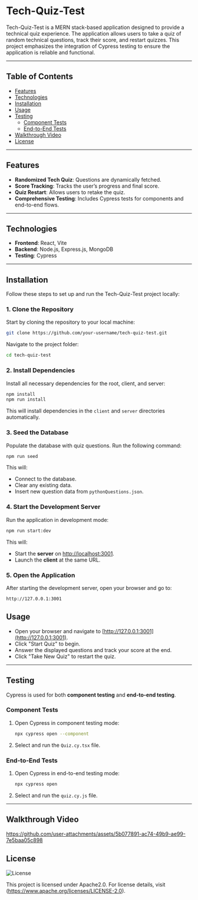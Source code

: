 
# Tech-Quiz-Test

Tech-Quiz-Test is a MERN stack-based application designed to provide a technical quiz experience. The application allows users to take a quiz of random technical questions, track their score, and restart quizzes. This project emphasizes the integration of Cypress testing to ensure the application is reliable and functional.

---

## Table of Contents

- [Features](#features)
- [Technologies](#technologies)
- [Installation](#installation)
- [Usage](#usage)
- [Testing](#testing)
  - [Component Tests](#component-tests)
  - [End-to-End Tests](#end-to-end-tests)
- [Walkthrough Video](#walkthrough-video)
- [License](#license)

---

## Features

- **Randomized Tech Quiz**: Questions are dynamically fetched.
- **Score Tracking**: Tracks the user’s progress and final score.
- **Quiz Restart**: Allows users to retake the quiz.
- **Comprehensive Testing**: Includes Cypress tests for components and end-to-end flows.

---

## Technologies

- **Frontend**: React, Vite
- **Backend**: Node.js, Express.js, MongoDB
- **Testing**: Cypress

---

## Installation

Follow these steps to set up and run the Tech-Quiz-Test project locally:

### 1. Clone the Repository
Start by cloning the repository to your local machine:
```bash
git clone https://github.com/your-username/tech-quiz-test.git
```
Navigate to the project folder:
```bash
cd tech-quiz-test
```

### 2. Install Dependencies
Install all necessary dependencies for the root, client, and server:
```bash
npm install
npm run install
```
This will install dependencies in the `client` and `server` directories automatically.

### 3. Seed the Database
Populate the database with quiz questions. Run the following command:
```bash
npm run seed
```
This will:
- Connect to the database.
- Clear any existing data.
- Insert new question data from `pythonQuestions.json`.

### 4. Start the Development Server
Run the application in development mode:
```bash
npm run start:dev
```
This will:
- Start the **server** on [http://localhost:3001](http://localhost:3001).
- Launch the **client** at the same URL.

### 5. Open the Application
After starting the development server, open your browser and go to:
```plaintext
http://127.0.0.1:3001
```
## Usage

- Open your browser and navigate to [http://127.0.0.1:3001](http://127.0.0.1:3001).
- Click "Start Quiz" to begin.
- Answer the displayed questions and track your score at the end.
- Click "Take New Quiz" to restart the quiz.

---

## Testing

Cypress is used for both **component testing** and **end-to-end testing**.

### Component Tests

1. Open Cypress in component testing mode:
   ```bash
   npx cypress open --component
   ```

2. Select and run the `Quiz.cy.tsx` file.

### End-to-End Tests

1. Open Cypress in end-to-end testing mode:
   ```bash
   npx cypress open
   ```

2. Select and run the `quiz.cy.js` file.

---

## Walkthrough Video

https://github.com/user-attachments/assets/5b077891-ac74-49b9-ae99-7e5baa05c898

## License

![License](https://img.shields.io/badge/license-Apache2.0-brightgreen)

This project is licensed under Apache2.0. For license details, visit (https://www.apache.org/licenses/LICENSE-2.0).
